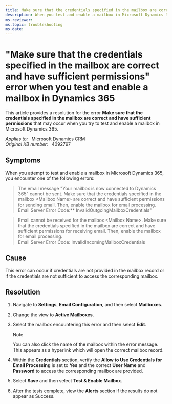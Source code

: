 ```yaml
---
title: Make sure that the credentials specified in the mailbox are correct error when you test and enable a mailbox
description: When you test and enable a mailbox in Microsoft Dynamics 365, you may receive an error that states make sure that the credentials specified in the mailbox are correct and have sufficient permissions. Provides a resolution.
ms.reviewer:  
ms.topic: troubleshooting
ms.date: 
---
```

# "Make sure that the credentials specified in the mailbox are correct and have sufficient permissions" error when you test and enable a mailbox in Dynamics 365

This article provides a resolution for the error **Make sure that the credentials specified in the mailbox are correct and have sufficient permissions** that may occur when you try to test and enable a mailbox in Microsoft Dynamics 365.

_Applies to:_ &nbsp; Microsoft Dynamics CRM  
_Original KB number:_ &nbsp; 4092797

## Symptoms

When you attempt to test and enable a mailbox in Microsoft Dynamics 365, you encounter one of the following errors:

> The email message "Your mailbox is now connected to Dynamics 365" cannot be sent. Make sure that the credentials specified in the mailbox \<Mailbox Name> are correct and have sufficient permissions for sending email. Then, enable the mailbox for email processing.  
Email Server Error Code:**  InvalidOutgoingMailboxCredentials"

> Email cannot be received for the mailbox \<Mailbox Name>. Make sure that the credentials specified in the mailbox are correct and have sufficient permissions for receiving email. Then, enable the mailbox for email processing.  
Email Server Error Code:  InvalidIncomingMailboxCredentials

## Cause

This error can occur if credentials are not provided in the mailbox record or if the credentials are not sufficient to access the corresponding mailbox.

## Resolution

1. Navigate to **Settings**, **Email Configuration**, and then select **Mailboxes**.
2. Change the view to **Active Mailboxes**.
3. Select the mailbox encountering this error and then select **Edit**.

    > [!NOTE]
    > You can also click the name of the mailbox within the error message. This appears as a hyperlink which will open the correct mailbox record.

4. Within the **Credentials** section, verify the **Allow to Use Credentials for Email Processing** is set to **Yes** and the correct **User Name** and **Password** to access the corresponding mailbox are provided.

5. Select **Save** and then select **Test & Enable Mailbox**.
6. After the tests complete, view the **Alerts** section if the results do not appear as Success.
